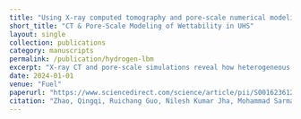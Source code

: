 ```yaml
---
title: "Using X-ray computed tomography and pore-scale numerical modeling to study the role of heterogeneous rock surface wettability on hydrogen-brine two-phase flow in underground hydrogen storage."
short_title: "CT & Pore-Scale Modeling of Wettability in UHS"
layout: single
collection: publications
category: manuscripts
permalink: /publication/hydrogen-lbm
excerpt: "X-ray CT and pore-scale simulations reveal how heterogeneous rock surface wettability shapes hydrogen–brine two-phase flow. Results show that local wettability variations strongly affect displacement patterns and trapping, with implications for underground hydrogen storage performance."
date: 2024-01-01
venue: "Fuel"
paperurl: "https://www.sciencedirect.com/science/article/pii/S0016236124005623"
citation: "Zhao, Qingqi, Ruichang Guo, Nilesh Kumar Jha, Mohammad Sarmadivaleh, Maxim Lebedev, Ahmed Al-Yaseri, James McClure, and Cheng Chen. Using X-ray computed tomography and pore-scale numerical modeling to study the role of heterogeneous rock surface wettability on hydrogen-brine two-phase flow in underground hydrogen storage. Fuel 366 (2024): 131414."
---
```



